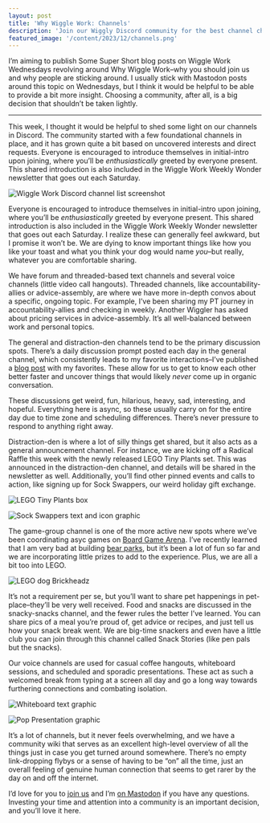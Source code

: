 ```yaml
---
layout: post
title: 'Why Wiggle Work: Channels'
description: 'Join our Wiggly Discord community for the best channel chatter.'
featured_image: '/content/2023/12/channels.png'
---
```

I’m aiming to publish Some Super Short blog posts on Wiggle Work Wednesdays revolving around Why Wiggle Work–why you should join us and why people are sticking around. I usually stick with Mastodon posts around this topic on Wednesdays, but I think it would be helpful to be able to provide a bit more insight. Choosing a community, after all, is a big decision that shouldn’t be taken lightly.  

<hr />

This week, I thought it would be helpful to shed some light on our channels in Discord. The community started with a few foundational channels in place, and it has grown quite a bit based on uncovered interests and direct requests. Everyone is encouraged to introduce themselves in initial-intro upon joining, where you’ll be *enthusiastically* greeted by everyone present. This shared introduction is also included in the Wiggle Work Weekly Wonder newsletter that goes out each Saturday.   

![Wiggle Work Discord channel list screenshot](/content/2023/12/channels.png)

Everyone is encouraged to introduce themselves in initial-intro upon joining, where you’ll be *enthusiastically* greeted by everyone present. This shared introduction is also included in the Wiggle Work Weekly Wonder newsletter that goes out each Saturday. I realize these can generally feel awkward, but I promise it won’t be. We are dying to know important things like how you like your toast and what you think your dog would name *you*–but really, whatever you are comfortable sharing.     

We have forum and threaded-based text channels and several voice channels (little video call hangouts). Threaded channels, like accountability-allies or advice-assembly, are where we have more in-depth convos about a specific, ongoing topic. For example, I’ve been sharing my PT journey in accountability-allies and checking in weekly. Another Wiggler has asked about pricing services in advice-assembly. It’s all well-balanced between work and personal topics.   

The general and distraction-den channels tend to be the primary discussion spots. There’s a daily discussion prompt posted each day in the general channel, which consistently leads to my favorite interactions–I’ve published a [blog post](https://jonitrythall.com/daily-discussion-prompts-wiggle-work-way) with my favorites. These allow for us to get to know each other better faster and uncover things that would likely *never* come up in organic conversation. 

These discussions get weird, fun, hilarious, heavy, sad, interesting, and hopeful. Everything here is async, so these usually carry on for the entire day due to time zone and scheduling differences. There’s never pressure to respond to anything right away.  

Distraction-den is where a lot of silly things get shared, but it also acts as a general announcement channel. For instance, we are kicking off a Radical Raffle this week with the newly released LEGO Tiny Plants set. This was announced in the distraction-den channel, and details will be shared in the newsletter as well. Additionally, you’ll find other pinned events and calls to action, like signing up for Sock Swappers, our weird holiday gift exchange.  

![LEGO Tiny Plants box](/content/2023/12/raffle.jpg)

![Sock Swappers text and icon graphic](/content/2023/12/socks.png)

The game-group channel is one of the more active new spots where we’ve been coordinating asyc games on [Board Game Arena](https://boardgamearena.com). I’ve recently learned that I am very bad at building [bear parks](https://en.boardgamearena.com/gamepanel?game=barenpark), but it’s been a lot of fun so far and we are incorporating little prizes to add to the experience. Plus, we are all a bit too into LEGO. 

![LEGO dog Brickheadz](/content/2023/12/game-puppy.JPG)

It’s not a requirement per se, but you’ll want to share pet happenings in pet-place–they’ll be very well received. Food and snacks are discussed in the snacky-snacks channel, and the fewer rules the better I’ve learned. You can share pics of a meal you’re proud of, get advice or recipes, and just tell us how your snack break went. We are big-time snackers and even have a little club you can join through this channel called Snack Stories (like pen pals but the snacks). 

Our voice channels are used for casual coffee hangouts, whiteboard sessions, and scheduled and sporadic presentations. These act as such a welcomed break from typing at a screen all day and go a long way towards furthering connections and combating isolation. 

![Whiteboard text graphic](/content/2023/12/whiteboard.png)

![Pop Presentation graphic](/content/2023/12/pop.png)

It’s a lot of channels, but it never feels overwhelming, and we have a community wiki that serves as an excellent high-level overview of all the things just in case you get turned around somewhere. There’s no empty link-dropping flybys or a sense of having to be “on” all the time, just an overall feeling of genuine human connection that seems to get rarer by the day on and off the internet. 

I’d love for you to [join us](https://wiggle.work) and I’m [on Mastodon](https://mastodon.yupgup.com/@joni) if you have any questions. Investing your time and attention into a community is an important decision, and you’ll love it here. 